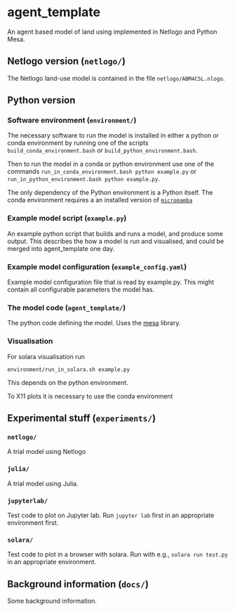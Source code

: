 # agent_template
An agent based model of land using implemented in Netlogo and Python Mesa.

## Netlogo version (`netlogo/`)
The Netlogo land-use model is contained in the file `netlogo/ABM4CSL.nlogo`.

## Python version
### Software environment (`environment/`)

The necessary software to run the model is installed in either a python or conda environment by running one of the scripts `build_conda_environment.bash` or `build_python_environment.bash`.

Then to run the model in a conda or python environment use one of the commands `run_in_conda_environment.bash python example.py` or `run_in_python_environment.bash python example.py`.

The only dependency of the Python environment is a Python itself. The conda environment requires a an installed version of [`micromamba`](https://mamba.readthedocs.io/en/latest/installation/micromamba-installation.html)

### Example model script (`example.py`)
An example python script that builds and runs a model, and produce some output. This describes the how a model is run and visualised, and could be merged into agent_template one day.

### Example model configuration (`example_config.yaml`)
Example model configuration file that is read by example.py. This might contain all configurable parameters the model has.

### The model code (`agent_template/`)
The python code defining the model.  Uses the [mesa](https://mesa.readthedocs.io/) library.

### Visualisation


For solara visualisation run

```environment/run_in_solara.sh example.py```

This depends on the python environment.

To X11 plots it is necessary to use the conda environment



## Experimental stuff (`experiments/`)
### `netlogo/`
A trial model using Netlogo

### `julia/`
A trial model using Julia.

### `jupyterlab/`
Test code to plot on Jupyter lab. Run `jupyter lab` first in an appropriate environment first.

### `solara/`
Test code to plot in a browser with solara.  Run with e.g., `solara run test.py` in an appropriate environment.


## Background information (`docs/`)
Some background information.

